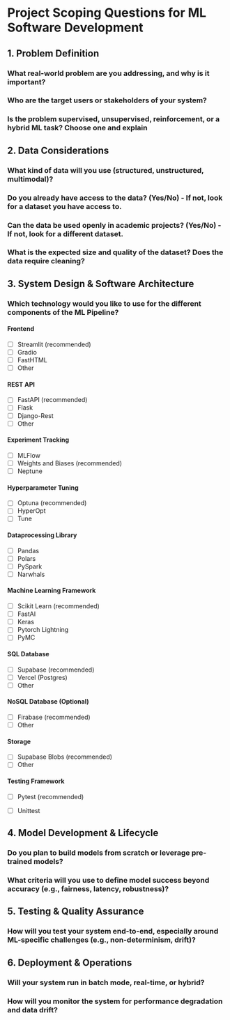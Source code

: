 # Project Scoping Questions for ML Software Development  

## 1. Problem Definition

### What real-world problem are you addressing, and why is it important? 

### Who are the target users or stakeholders of your system?  

### Is the problem supervised, unsupervised, reinforcement, or a hybrid ML task? Choose one and explain

## 2. Data Considerations  

### What kind of data will you use (structured, unstructured, multimodal)?  

### Do you already have access to the data? (Yes/No) - If not, look for a dataset you have access to.

### Can the data be used openly in academic projects? (Yes/No) - If not, look for a different dataset.

### What is the expected size and quality of the dataset? Does the data require cleaning?

## 3. System Design & Software Architecture  

### Which technology would you like to use for the different components of the ML Pipeline?

#### Frontend

- [ ] Streamlit (recommended)
- [ ] Gradio
- [ ] FastHTML
- [ ] Other

#### REST API

- [ ] FastAPI (recommended)
- [ ] Flask
- [ ] Django-Rest
- [ ] Other

#### Experiment Tracking

- [ ] MLFlow
- [ ] Weights and Biases (recommended)
- [ ] Neptune
  
#### Hyperparameter Tuning

- [ ] Optuna (recommended)
- [ ] HyperOpt
- [ ] Tune

#### Dataprocessing Library

- [ ] Pandas
- [ ] Polars
- [ ] PySpark
- [ ] Narwhals

#### Machine Learning Framework

- [ ] Scikit Learn (recommended)
- [ ] FastAI
- [ ] Keras
- [ ] Pytorch Lightning
- [ ] PyMC

#### SQL Database

- [ ] Supabase (recommended)
- [ ] Vercel (Postgres)
- [ ] Other

#### NoSQL Database (Optional)

- [ ] Firabase (recommended)
- [ ] Other

#### Storage

- [ ] Supabase Blobs (recommended)
- [ ] Other

#### Testing Framework

- [ ] Pytest (recommended)
- [ ] Unittest


## 4. Model Development & Lifecycle  

### Do you plan to build models from scratch or leverage pre-trained models?  

### What criteria will you use to define model success beyond accuracy (e.g., fairness, latency, robustness)?  

## 5. Testing & Quality Assurance  

### How will you test your system end-to-end, especially around ML-specific challenges (e.g., non-determinism, drift)?  

## 6. Deployment & Operations  

### Will your system run in batch mode, real-time, or hybrid?  

### How will you monitor the system for performance degradation and data drift?  

